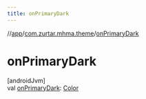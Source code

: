 ```yaml
---
title: onPrimaryDark
---
```

//[app](../../index.html)/[com.zurtar.mhma.theme](index.html)/[onPrimaryDark](on-primary-dark.html)



# onPrimaryDark



[androidJvm]\
val [onPrimaryDark](on-primary-dark.html): [Color](https://developer.android.com/reference/kotlin/androidx/compose/ui/graphics/Color.html)



